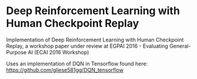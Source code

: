 # Deep Reinforcement Learning with Human Checkpoint Replay

Implementation of Deep Reinforcement Learning with Human Checkpoint Replay, a workshop paper under review at EGPAI 2016 - Evaluating General-Purpose AI (ECAI 2016 Workshop)

Uses an implementation of DQN in Tensorflow found here: https://github.com/gliese581gg/DQN_tensorflow
